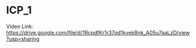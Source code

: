 # ICP_1

Video Link: https://drive.google.com/file/d/1RcpdfKr1r37qd1kvekBnk_A05u7aaLzD/view?usp=sharing
